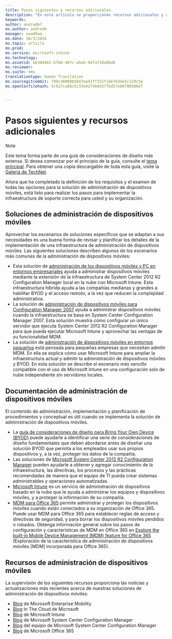 ```yaml
---
title: Pasos siguientes y recursos adicionales
description: "En este artículo se proporcionan recursos adicionales y artículos de procedimientos para implementar y admitir soluciones de administración de dispositivos móviles de Microsoft en Enterprise Mobility + Security."
keywords: 
author: andredm7
ms.author: andredm
manager: swadhwa
ms.date: 10/3/2016
ms.topic: article
ms.prod: 
ms.service: microsoft-intune
ms.technology: 
ms.assetid: eb38d461-bfb0-407c-a5e6-94fa728a86d6
ms.reviewer: 
ms.suite: ems
translationtype: Human Translation
ms.sourcegitcommit: 7d9c38008b5b47ea41ff331f1de763de5c119c5e
ms.openlocfilehash: 5c917ca88c5c33e4274b0437fbd57eb07865866f


---
```


# <a name="next-steps-and-additional-resources"></a>Pasos siguientes y recursos adicionales

>[!NOTE]
>Este tema forma parte de una guía de consideraciones de diseño más extensa. Si desea comenzar por el principio de la guía, consulte el [tema principal](mdm-design-considerations-guide.md). Para obtener una copia descargable de toda esta guía, visite la [Galería de TechNet](https://gallery.technet.microsoft.com/Mobile-Device-Management-7d401582).

Ahora que ha completado la definición de los requisitos y el examen de todas las opciones para la solución de administración de dispositivos móviles, está listo para realizar los pasos para implementar la infraestructura de soporte correcta para usted y su organización.

## <a name="mobile-device-management-solutions"></a>Soluciones de administración de dispositivos móviles

Aprovechar los escenarios de soluciones específicos que se adaptan a sus necesidades es una buena forma de revisar y planificar los detalles de la implementación de una infraestructura de administración de dispositivos móviles. Las siguientes soluciones describen algunos de los escenarios más comunes de la administración de dispositivos móviles:

- Esta solución de [administración de los dispositivos móviles y PC en entornos empresariales](https://technet.microsoft.com/library/dn582037.aspx) ayuda a administrar dispositivos móviles mediante la extensión de la infraestructura de System Center 2012 R2 Configuration Manager local en la nube con Microsoft Intune. Esta infraestructura híbrida ayuda a las compañías medianas y grandes a habilitar BYOD y el acceso remoto, a la vez que reducen la complejidad administrativa.
- La solución de [administración de dispositivos móviles para Configuration Manager 2007](https://technet.microsoft.com/library/dn508400.aspx) ayuda a administrar dispositivos móviles cuando la infraestructura se basa en System Center Configuration Manager 2007. Esta solución muestra cómo configurar un único servidor que ejecuta System Center 2012 R2 Configuration Manager para que pueda ejecutar Microsoft Intune y aprovechar las ventajas de su funcionalidad MDM.
- La solución de [administración de dispositivos móviles en entornos pequeños](https://technet.microsoft.com/library/dn715906.aspx) está pensada para pequeñas empresas que necesitan admitir MDM. En ella se explica cómo usar Microsoft Intune para ampliar la infraestructura actual y admitir la administración de dispositivos móviles y BYOD. En esta solución se describe el escenario más sencillo compatible con el uso de Microsoft Intune en una configuración solo de nube independiente sin servidores locales.

## <a name="mobile-device-management-documentation"></a>Documentación de administración de dispositivos móviles

El contenido de administración, implementación y planificación de procedimientos y conceptual es útil cuando se implementa la solución de administración de dispositivos móviles.

- La [guía de consideraciones de diseño para Bring Your Own Device (BYOD)](./BYOD-design-considerations-guide.md) puede ayudarle a identificar una serie de consideraciones de diseño fundamentales que deben abordarse antes de diseñar una solución BYOD que permita a los empleados usar sus propios dispositivos y, a la vez, proteger los datos de la compañía.
- Las soluciones de [Microsoft System Center 2012 R2 Configuration Manager](https://technet.microsoft.com/library/cc507089.aspx) pueden ayudarle a obtener y agregar conocimiento de la infraestructura, las directivas, los procesos y las prácticas recomendadas de manera que el equipo de TI pueda crear sistemas administrables y operaciones automatizadas.
- [Microsoft Intune](/Intune/) es un servicio de administración de dispositivos basado en la nube que le ayuda a administrar los equipos y dispositivos móviles, y a proteger la información de su compañía.
- [MDM para Office 365](https://technet.microsoft.com/library/ms.o365.cc.devicepolicy.aspx) permite administrar y proteger los dispositivos móviles cuando están conectados a su organización de Office 365. Puede usar MDM para Office 365 para establecer reglas de acceso y directivas de seguridad, y para borrar los dispositivos móviles perdidos o robados. Obtenga información general sobre los pasos de configuración y características de MDM en Office 365 en [Explore the built-in Mobile Device Management (MDM) feature for Office 365](https://blogs.office.com/2015/07/21/explore-the-built-in-mobile-device-management-mdm-feature-for-office-365/) (Exploración de la característica de administración de dispositivos móviles [MDM] incorporada para Office 365).

## <a name="mobile-device-management-resources"></a>Recursos de administración de dispositivos móviles

La supervisión de los siguientes recursos proporciona las noticias y actualizaciones más recientes acerca de nuestras soluciones de administración de dispositivos móviles:

- [Blog](http://blogs.technet.com/b/enterprisemobility/) de Microsoft Enterprise Mobility
- [Blog](http://blogs.technet.com/b/in_the_cloud/) In The Cloud de Microsoft
- [Blog](http://blogs.technet.com/b/microsoftintune/) de Microsoft Intune
- [Blog](http://blogs.technet.com/b/configurationmgr/) de Microsoft System Center Configuration Manager
- [Blog](http://blogs.technet.com/b/configmgrteam/) del equipo de Microsoft System Center Configuration Manager
- [Blog](http://blogs.office.com/office365forbusiness/) de Microsoft Office 365



<!--HONumber=Nov16_HO4-->


